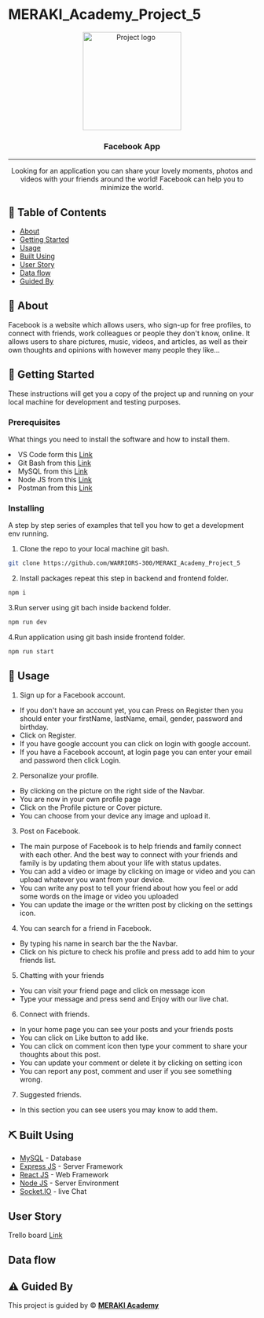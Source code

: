 # MERAKI_Academy_Project_5

<div  align="center" style ="width=200px ;height=200px  ">
<img width=200px height=200px src="https://upload.wikimedia.org/wikipedia/en/thumb/0/04/Facebook_f_logo_%282021%29.svg/640px-Facebook_f_logo_%282021%29.svg.png" alt="Project logo"></a>
</div >

<h3 align="center">Facebook App</h3>

---

<p align="center"> Looking for an application you can share your lovely moments, photos and videos with your friends around the world! Facebook can help you to minimize the world.
    <br> 
</p>

## 📝 Table of Contents

- [About](#about)
- [Getting Started](#getting_started)
- [Usage](#usage)
- [Built Using](#built_using)
- [User Story](#user-story)
- [Data flow](#data-flow)
- [Guided By](#guided_by)

## 🧐 About <a name = "about"></a>

Facebook is a website which allows users, who sign-up for free profiles, to connect with friends,
work colleagues or people they don't know, online. It allows users to share pictures, music, videos, and articles,
as well as their own thoughts and opinions with however many people they like...

## 🏁 Getting Started <a name = "getting_started"></a>

These instructions will get you a copy of the project up and running on your local machine for development and testing purposes.

### Prerequisites

What things you need to install the software and how to install them.

<li>VS Code form this <a href="https://code.visualstudio.com/">Link</a></li>
<li>Git Bash from this <a href ="https://git-scm.com/downloads">Link</a></li>
<li>MySQL from this <a href="https://dev.mysql.com/downloads/installer/" >Link</a></li>
<li>Node JS from this <a href="https://nodejs.org/en/download/" >Link</a></li>
<li>Postman from this <a href="https://www.postman.com/downloads/" >Link</a></li>

### Installing

A step by step series of examples that tell you how to get a development env running.

1. Clone the repo to your local machine git bash.

```sh
git clone https://github.com/WARRIORS-300/MERAKI_Academy_Project_5
```

2. Install packages repeat this step in backend and frontend folder.

```sh
npm i
```

3.Run server using git bach inside backend folder.

```sh
npm run dev
```

4.Run application using git bash inside frontend folder.

```sh
npm run start
```

## 🎈 Usage <a name="usage"></a>
1. Sign up for a Facebook account.
- If you don't have an account yet, you can Press on Register then you should enter your firstName, lastName, email, gender, password and birthday.
- Click on Register.
- If you have google account you can click on login with google account.
- If you have a Facebook account, at login page you can enter your email and password then click Login.
2. Personalize your profile.
- By clicking on the picture on the right side of the Navbar.
- You are now in your own profile page
- Click on the Profile picture or Cover picture.
- You can choose from your device any image and upload it.
3. Post on Facebook.
- The main purpose of Facebook is to help friends and family connect with each other. And the best way to connect with your friends and family is by updating them about your life with status updates.
- You can add a video or image by clicking on image or video and you can upload whatever you want from your device.
- You can write any post to tell your friend about how you feel or add some words on the image or video you uploaded
- You can update the image or the written post by clicking on the settings icon.
4. You can search for a friend in Facebook.
- By typing his name in search bar the the Navbar.
- Click on his picture to check his profile and press add to add him to your friends list.
5. Chatting with your friends
- You can visit your friend page and click on message icon
- Type your message and press send and Enjoy with our live chat.
6. Connect with friends.
- In your home page you can see your posts and your friends posts
- You can click on Like button to add like.
- You can click on comment icon then type your comment to share your thoughts about this post.
- You can update your comment or delete it by clicking on setting icon
- You can report any post, comment and user if you see something wrong.
7. Suggested friends.
- In this section you can see users you may know to add them.



## ⛏️ Built Using <a name = "built_using"></a>

- [MySQL](https://dev.mysql.com/) - Database
- [Express JS](https://expressjs.com/) - Server Framework
- [React JS](https://https://reactjs.org/) - Web Framework
- [Node JS](https://nodejs.org/en/) - Server Environment
- [Socket.IO](https://socket.io/) - live Chat

## User Story

Trello board <a href="https://trello.com/b/xcBFQOdo/warriors-300-social-media-app">Link</a>

## Data flow



## ⚠️ Guided By <a name = "guided_by"></a>

This project is guided by ©️ **[MERAKI Academy](https://www.meraki-academy.org)**
